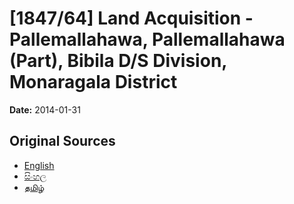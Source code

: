 # [1847/64] Land Acquisition - Pallemallahawa, Pallemallahawa (Part), Bibila D/S Division, Monaragala District

**Date:** 2014-01-31

## Original Sources

- [English](https://documents.gov.lk/view/extra-gazettes/2014/1/1847-64_E.pdf)
- [සිංහල](https://documents.gov.lk/view/extra-gazettes/2014/1/1847-64_S.pdf)
- [தமிழ்](https://documents.gov.lk/view/extra-gazettes/2014/1/1847-64_T.pdf)
